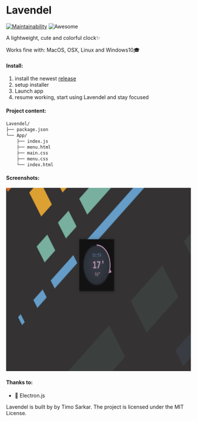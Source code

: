 # Lavendel

 [![Maintainability](https://api.codeclimate.com/v1/badges/8a4645a372991cdcf735/maintainability)](https://codeclimate.com/github/timo-cmd/Lavendel/maintainability)
![Awesome](https://cdn.rawgit.com/sindresorhus/awesome/d7305f38d29fed78fa85652e3a63e154dd8e8829/media/badge.svg)

A lightweight, cute and colorful clock✨ 

Works fine with: MacOS, OSX, Linux and Windows10🎓

#### Install:

1. install the newest [release](https://github.com/timo-cmd/Lavendel/releases/tag/v0.1.3)
2. setup installer
3. Launch app
4. resume working, start using Lavendel and stay focused

#### Project content:

```
Lavendel/
├── package.json
└── App/
    ├── index.js
    ├── menu.html
    ├── main.css
    ├── menu.css
    └── index.html
```

#### Screenshots:


<img src="https://github.com/timo-cmd/Lavendel/blob/master/lavendel.png?raw=true" height="500"></img>

#### Thanks to:

- 🦄 Electron.js 



Lavendel is built by by Timo Sarkar. The project is licensed under the MIT License.
